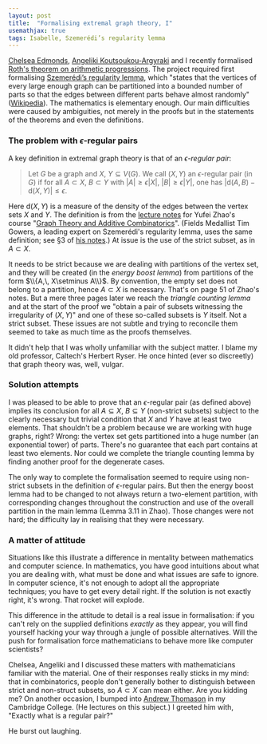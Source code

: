 ```yaml
---
layout: post
title:  "Formalising extremal graph theory, I"
usemathjax: true 
tags: Isabelle, Szemerédi’s regularity lemma
---
```


[Chelsea Edmonds](https://www.cst.cam.ac.uk/people/cle47), [Angeliki Koutsoukou-Argyraki](https://www.cst.cam.ac.uk/people/ak2110) and I recently formalised [Roth's theorem on arithmetic progressions](https://www.isa-afp.org/entries/Roth_Arithmetic_Progressions.html).
The project required first formalising [Szemerédi’s regularity lemma](https://www.isa-afp.org/entries/Szemeredi_Regularity.html), which "states that the vertices of every large enough graph can be partitioned into a bounded number of parts so that the edges between different parts behave almost randomly" ([Wikipedia](https://en.wikipedia.org/wiki/Szemerédi_regularity_lemma)).
The mathematics is elementary enough. Our main difficulties were caused by ambiguities, not merely in the proofs but in the statements of the theorems and even the definitions.

### The problem with $\epsilon$-regular pairs

A key definition in extremal graph theory is that of an
*$\epsilon$-regular pair*:

> Let $G$ be a graph and $X$, $Y \subseteq V(G)$. We call $(X, Y)$ an 
> $\epsilon$-regular pair (in $G$) if for all $A \subset X$, $B \subset Y$ with $|A| \geq \epsilon|X|$, $|B| \geq\epsilon|Y|$, one has
> $|\mathrm{d}(A,B) − \mathrm{d}(X,Y) | \leq \epsilon$.

Here $\mathrm{d}(X,Y)$ is a measure of the density of the edges between the vertex sets $X$ and $Y$. The definition is from the [lecture notes](https://yufeizhao.com/gtac/gtac.pdf)
for Yufei Zhao's course "[Graph Theory and Additive Combinatorics](https://yufeizhao.com/gtac/)".
(Fields Medallist Tim Gowers, a leading expert on Szemerédi's regularity lemma, uses the same definition; see §3 of [his notes](https://www.dpmms.cam.ac.uk/~par31/notes/tic.pdf).)
At issue is the use of the strict subset, as in $A \subset X$.

It needs to be strict because we are dealing with partitions of the vertex set, and they will be created (in the *energy boost lemma*) from partitions of the form $\\{A,\, X\setminus A\\}$. By convention, the empty set does not belong to a partition, hence  $A \subset X$ is necessary. That's on page 51 of Zhao's notes. But a mere three pages later we reach the *triangle counting lemma* and at the start of the proof we "obtain a pair of subsets witnessing the irregularity of $(X,Y)$" and one of these so-called subsets is $Y$ itself. Not a strict subset. These issues are not subtle and trying to reconcile them seemed to take as much time as the proofs themselves. 

It didn't help that I was wholly unfamiliar with the subject matter.
I blame my old professor, Caltech's Herbert Ryser. 
He once hinted (ever so discreetly) that graph theory was, well, vulgar.

### Solution attempts

I was pleased to be able to prove that an $\epsilon$-regular pair (as defined above) implies its conclusion for all $A \subseteq X$, $B \subseteq Y$ (non-strict subsets) subject to the clearly necessary but trivial condition that $X$ and $Y$ have at least two elements.
That shouldn't be a problem because we are working with huge graphs, right? Wrong: the vertex set gets partitioned into a huge number (an exponential tower) of parts.
There's no guarantee that each part contains at least two elements. Nor could we complete the triangle counting lemma by finding another proof for the degenerate cases.

The only way to complete the formalisation seemed to require using non-strict subsets in the definition of $\epsilon$-regular pairs. But then the energy boost lemma had to be changed to not always return a two-element partition, with corresponding changes throughout the construction and use of the overall partition in the main lemma (Lemma 3.11 in Zhao). Those changes were not hard; the difficulty lay in realising that they were necessary.

### A matter of attitude

Situations like this illustrate a difference in mentality between mathematics and computer science. In mathematics, you have good intuitions about what you are dealing with, what must be done and what issues are safe to ignore. In computer science, it's not enough to adopt all the appropriate techniques; you have to get every detail right. If the solution is not exactly right, it's wrong. That rocket will explode. 

This difference in the attitude to detail is a real issue in formalisation: if you can't rely on the supplied definitions *exactly* as they appear, you will find yourself hacking your way through a jungle of possible alternatives.
Will the push for formalisation force mathematicians to behave more like computer scientists?

Chelsea, Angeliki and I discussed these matters with mathematicians familiar with the material. One of their responses really sticks in my mind: that in combinatorics, people don't generally bother to distinguish between strict and non-struct subsets, so $A \subset X$ can mean either. Are you kidding me? 
On another occasion, I bumped into [Andrew Thomason](https://www.maths.cam.ac.uk/person/agt2) in my Cambridge College. 
(He lectures on this subject.) I greeted him with, "Exactly what is a regular pair?" 

He burst out laughing.

